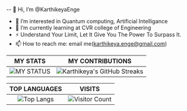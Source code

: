 -- 👋 Hi, I’m @KarthikeyaEnge
- 👀 I’m interested in Quantum computing, Artificial Intelligance
- 🌱 I’m currently learning at CVR college of Engineering
- ⚡ Understand Your Limit, Let It Give You The Power To Surpass It. 
- 📫 How to reach me: email me(karthikeya.enge@gmail.com)

|        MY STATS        |        MY CONTRIBUTIONS    |
|       :-------:        |          :---------:       |
|![MY STATUS](https://github-readme-stats.vercel.app/api?username=karthikeyaEnge&show_icons=true&theme=midnight-purple)|![Karthikeya's GitHub Streaks](https://github-readme-streak-stats.herokuapp.com/?user=karthikeyaEnge&theme=midnight-purple\&hide_border=true)|

|        TOP LANGUAGES       |        VISITS              |
|       :-------:            |          :---------:       |
|![Top Langs](https://github-readme-stats.vercel.app/api/top-langs/?username=karthikeyaEnge&layout=compact&theme=midnight-purple)|![Visitor Count](https://profile-counter.glitch.me/karthikeyaEnge/count.svg) |




<!---
KarthikeyaEnge/KarthikeyaEnge is a ✨ special ✨ repository because its `README.md` (this file) appears on your GitHub profile.
You can click the Preview link to take a look at your changes.
--->
